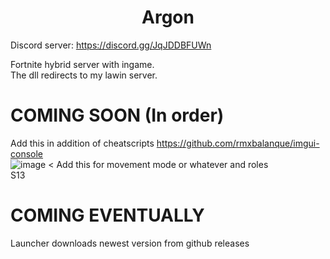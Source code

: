 <h1 align="center">Argon</h1>

Discord server:  https://discord.gg/JqJDDBFUWn 

Fortnite hybrid server with ingame.<br>
The dll redirects to my lawin server.<br>

# COMING SOON (In order)

Add this in addition of cheatscripts https://github.com/rmxbalanque/imgui-console<br>
![image](https://user-images.githubusercontent.com/84999745/167729682-e01cf7ba-df13-4378-8eb9-c07687c104ea.png) < Add this for movement mode or whatever and roles<br>
S13

# COMING EVENTUALLY

Launcher downloads newest version from github releases
